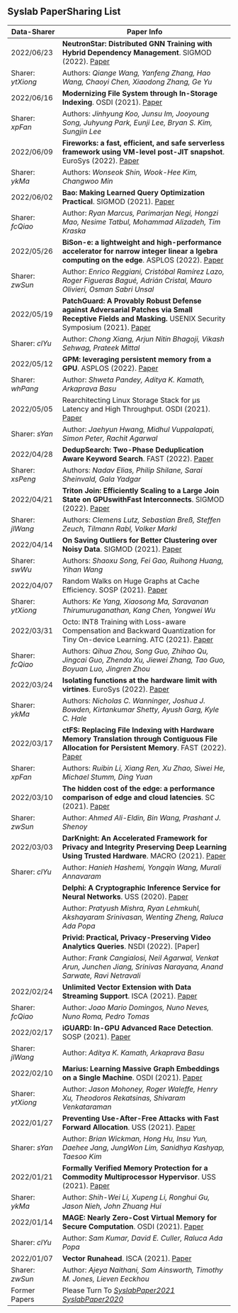 ## Syslab PaperSharing List

<!-- 总结格式如下，包括1.论文名称，2.作者信息(全部作者信息)，3.会议(简称)及时间，4.论文连接(采用dblp提供的论文链接)，5.(论文slides 链接[可选])，6.论文分享时间，7.分享人(简写即可)-->

| Data-Sharer       | Paper Info                                                   |
| ----------------- | ------------------------------------------------------------ |
| 2022/06/23        | **NeutronStar: Distributed GNN Training with Hybrid Dependency Management**. SIGMOD (2022). [Paper](https://dl.acm.org/doi/10.1145/3514221.3526134) |
| Sharer: *ytXiong* | Authors: *Qiange Wang, Yanfeng Zhang, Hao Wang, Chaoyi Chen, Xiaodong Zhang, Ge Yu* |
| 2022/06/16        | **Modernizing File System through In-Storage Indexing**. OSDI (2021). [Paper](https://www.usenix.org/conference/osdi21/presentation/koo) |
| Sharer: *xpFan*   | Authors: *Jinhyung Koo, Junsu Im, Jooyoung Song, Juhyung Park, Eunji Lee, Bryan S. Kim, Sungjin Lee* |
| 2022/06/09        | **Fireworks: a fast, efficient, and safe serverless framework using VM-level post-JIT snapshot**. EuroSys (2022). [Paper](https://dl.acm.org/doi/abs/10.1145/3492321.3519581) |
| Sharer: *ykMa*    | Authors: *Wonseok Shin, Wook-Hee Kim, Changwoo Min*          |
| 2022/06/02        | **Bao: Making Learned Query Optimization Practical**. SIGMOD (2021). [Paper](https://dl.acm.org/doi/10.1145/3448016.3452838) |
| Sharer: *fcQiao*  | Author: *Ryan Marcus, Parimarjan Negi, Hongzi Mao, Nesime Tatbul, Mohammad Alizadeh, Tim Kraska* |
| 2022/05/26        | **BiSon-e: a lightweight and high-performance accelerator for narrow integer linear a lgebra computing on the edge**.  ASPLOS (2022). [Paper](https://dl.acm.org/doi/10.1145/3503222.3507746) |
| Sharer: *zwSun*   | Author: *Enrico Reggiani, Cristóbal Ramírez Lazo, Roger Figueras Bagué, Adrián Cristal, Mauro Olivieri, Osman Sabri Unsal* |
| 2022/05/19        | **PatchGuard: A Provably Robust Defense against Adversarial Patches via Small Receptive Fields and Masking.** USENIX Security Symposium (2021). [Paper](https://www.usenix.org/conference/usenixsecurity21/presentation/xiang) |
| Sharer: *clYu*    | Author: *Chong Xiang, Arjun Nitin Bhagoji, Vikash Sehwag, Prateek Mittal* |
| 2022/05/12        | **GPM: leveraging persistent memory from a GPU**. ASPLOS (2022). [Paper](https://dl.acm.org/doi/10.1145/3503222.3507758) |
| Sharer: *whPang*  | Author: *Shweta Pandey, Aditya K. Kamath, Arkaprava Basu*    |
| 2022/05/05        | Rearchitecting Linux Storage Stack for µs Latency and High Throughput. OSDI (2021). [Paper](https://www.usenix.org/conference/osdi21/presentation/hwang) |
| Sharer: *sYan*    | Author: *Jaehyun Hwang, Midhul Vuppalapati, Simon Peter, Rachit Agarwal* |
| 2022/04/28        | **DedupSearch: Two-Phase Deduplication Aware Keyword Search**. FAST (2022). [Paper](https://www.usenix.org/conference/fast22/presentation/elias) |
| Sharer: *xsPeng*  | Authors: *Nadav Elias, Philip Shilane, Sarai Sheinvald, Gala Yadgar* |
| 2022/04/21        | **Triton Join: Efficiently Scaling to a Large Join State on GPUswithFast Interconnects**. SIGMOD (2022). [Paper](https://hpi.de/fileadmin/user_upload/fachgebiete/rabl/publications/2022/triton2022lutz.pdf) |
| Sharer: *jlWang*  | Authors: *Clemens Lutz, Sebastian Breß, Steffen Zeuch, Tilmann Rabl, Volker Markl* |
| 2022/04/14        | **On Saving Outliers for Better Clustering over Noisy Data**. SIGMOD (2021). [Paper](https://dl.acm.org/doi/10.1145/3448016.3457271) |
| Sharer: *swWu*    | Authors: *Shaoxu Song, Fei Gao, Ruihong Huang, Yihan Wang*   |
| 2022/04/07        | Random Walks on Huge Graphs at Cache Efficiency. SOSP (2021). [Paper](https://dl.acm.org/doi/10.1145/3477132.3483575) |
| Sharer: *ytXiong* | Authors: *Ke Yang, Xiaosong Ma, Saravanan Thirumuruganathan, Kang Chen, Yongwei Wu* |
| 2022/03/31        | Octo: INT8 Training with Loss-aware Compensation and Backward Quantization for Tiny On-device Learning. ATC (2021). [Paper](https://www.usenix.org/conference/atc21/presentation/zhou-qihua) |
| Sharer: *fcQiao*  | Authors: *Qihua Zhou, Song Guo, Zhihao Qu, Jingcai Guo, Zhenda Xu, Jiewei Zhang, Tao Guo, Boyuan Luo, Jingren Zhou* |
| 2022/03/24        | **Isolating functions at the hardware limit with virtines**. EuroSys (2022). [Paper](https://dl.acm.org/doi/10.1145/3492321.3519553) |
| Sharer: *ykMa*    | Authors: *Nicholas C. Wanninger, Joshua J. Bowden, Kirtankumar Shetty, Ayush Garg, Kyle C. Hale* |
| 2022/03/17        | **ctFS: Replacing File Indexing with Hardware Memory Translation through Contiguous File Allocation for Persistent Memory**. FAST (2022). [Paper](https://www.usenix.org/conference/fast22/presentation/li) |
| Sharer: *xpFan*   | Authors: *Ruibin Li, Xiang Ren, Xu Zhao, Siwei He, Michael Stumm, Ding Yuan* |
| 2022/03/10        | **The hidden cost of the edge: a performance comparison of edge and cloud latencies**. SC (2021). [Paper](https://dl.acm.org/doi/10.1145/3458817.3476142) |
| Sharer: *zwSun*   | Author: *Ahmed Ali-Eldin, Bin Wang, Prashant J. Shenoy*      |
| 2022/03/03        | **DarKnight: An Accelerated Framework for Privacy and Integrity Preserving Deep Learning Using Trusted Hardware**. MACRO (2021). [Paper](https://dl.acm.org/doi/10.1145/3466752.3480112) |
| Sharer: *clYu*    | Author: *Hanieh Hashemi, Yongqin Wang, Murali Annavaram*     |
|                   | **Delphi: A Cryptographic Inference Service for Neural Networks**. USS (2020). [Paper](https://www.usenix.org/conference/usenixsecurity20/presentation/mishra) |
|                   | Author: *Pratyush Mishra, Ryan Lehmkuhl, Akshayaram Srinivasan, Wenting Zheng, Raluca Ada Popa* |
|                   | **Privid: Practical, Privacy-Preserving Video Analytics Queries**. NSDI (2022). [Paper] |
|                   | Author: *Frank Cangialosi, Neil Agarwal, Venkat Arun, Junchen Jiang, Srinivas Narayana, Anand Sarwate, Ravi Netravali* |
| 2022/02/24        | **Unlimited Vector Extension with Data Streaming Support**. ISCA (2021). [Paper](https://ieeexplore.ieee.org/document/9499750) |
| Sharer: *fcQiao*  | Author: *Joao Mario Domingos, Nuno Neves, Nuno Roma, Pedro Tomas* |
| 2022/02/17        | **iGUARD: In-GPU Advanced Race Detection**. SOSP (2021). [Paper](https://dl.acm.org/doi/10.1145/3477132.3483545) |
| Sharer: *jlWang*  | Author: *Aditya K. Kamath, Arkaprava Basu*                   |
| 2022/02/10        | **Marius: Learning Massive Graph Embeddings on a Single Machine**. OSDI (2021). [Paper](https://www.usenix.org/conference/osdi21/presentation/mohoney) |
| Sharer: *ytXiong* | Author: *Jason Mohoney, Roger Waleffe, Henry Xu, Theodoros Rekatsinas, Shivaram Venkataraman* |
| 2022/01/27        | **Preventing Use-After-Free Attacks with Fast Forward Allocation**. USS (2021). [Paper](https://www.usenix.org/conference/usenixsecurity21/presentation/wickman) |
| Sharer: *sYan*    | Author: *Brian Wickman, Hong Hu, Insu Yun, Daehee Jang, JungWon Lim, Sanidhya Kashyap, Taesoo Kim* |
| 2022/01/21        | **Formally Verified Memory Protection for a Commodity Multiprocessor Hypervisor**. USS (2021). [Paper](https://www.usenix.org/conference/usenixsecurity21/presentation/li-shih-wei) |
| Sharer: *ykMa*    | Author: *Shih-Wei Li, Xupeng Li, Ronghui Gu, Jason Nieh, John Zhuang Hui* |
| 2022/01/14        | **MAGE: Nearly Zero-Cost Virtual Memory for Secure Computation**. OSDI (2021). [Paper](https://www.usenix.org/conference/osdi21/presentation/kumar) |
| Sharer: *clYu*    | Author: *Sam Kumar, David E. Culler, Raluca Ada Popa*        |
| 2022/01/07        | **Vector Runahead**. ISCA (2021). [Paper](https://ieeexplore.ieee.org/document/9499866) |
| Sharer: *zwSun*   | Author: *Ajeya Naithani, Sam Ainsworth, Timothy M. Jones, Lieven Eeckhou* |
| Former Papers     | Please Turn To *[SyslabPaper2021](./SyslabPaper2021.md)* *[SyslabPaper2020](./SyslabPaper2020.md)* |

